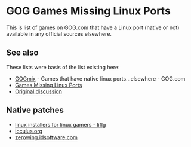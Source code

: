 # GOG Games Missing Linux Ports

This is list of games on GOG.com that have a Linux port (native or not) available in any official sources elsewhere.

## See also
These lists were basis of the list existing here:


* [GOGmix](https://www.gog.com/mix/games_that_have_native_linux_portselsewhere) - Games that have native linux ports...elsewhere - GOG.com
* [Games Missing Linux Ports](https://www.gogwiki.com/wiki/Games_Missing_Linux_Ports)
* [Original discussion](https://www.gog.com/forum/general/gog_games_missing_linux_ports)

## Native patches

* [linux installers for linux gamers - liflg](http://liflg.org/)
* [icculus.org](http://icculus.org/)
* [zerowing.idsoftware.com](http://zerowing.idsoftware.com/)
